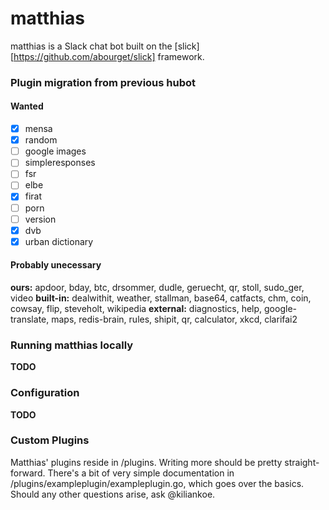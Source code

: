# matthias

matthias is a Slack chat bot built on the [slick][https://github.com/abourget/slick] framework.

### Plugin migration from previous hubot

#### Wanted
- [x] mensa
- [x] random
- [ ] google images
- [ ] simpleresponses
- [ ] fsr
- [ ] elbe
- [x] firat
- [ ] porn
- [ ] version
- [x] dvb
- [x] urban dictionary

#### Probably unecessary
**ours:** apdoor, bday, btc, drsommer, dudle, geruecht, qr, stoll, sudo_ger, video
**built-in:** dealwithit, weather, stallman, base64, catfacts, chm, coin, cowsay, flip, steveholt, wikipedia
**external:** diagnostics, help, google-translate, maps, redis-brain, rules, shipit, qr, calculator, xkcd, clarifai2

### Running matthias locally

**TODO**

### Configuration

**TODO**

### Custom Plugins

Matthias' plugins reside in /plugins. Writing more should be pretty straight-forward.
There's a bit of very simple documentation in /plugins/exampleplugin/exampleplugin.go, which goes over the basics.
Should any other questions arise, ask @kiliankoe.
